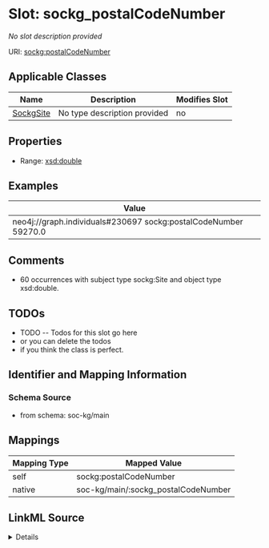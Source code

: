 

# Slot: sockg_postalCodeNumber


_No slot description provided_





URI: [sockg:postalCodeNumber](http://www.semanticweb.org/sockg/ontologies/2024/0/soil-carbon-ontology/postalCodeNumber)



<!-- no inheritance hierarchy -->





## Applicable Classes

| Name | Description | Modifies Slot |
| --- | --- | --- |
| [SockgSite](../classes/SockgSite.md) | No type description provided |  no  |







## Properties

* Range: [xsd:double](http://www.w3.org/2001/XMLSchema#double)






## Examples

| Value |
| --- |
| neo4j://graph.individuals#230697 sockg:postalCodeNumber 59270.0 |

## Comments

* 60 occurrences with subject type sockg:Site and object type xsd:double.

## TODOs

* TODO -- Todos for this slot go here
* or you can delete the todos
* if you think the class is perfect.

## Identifier and Mapping Information







### Schema Source


* from schema: soc-kg/main




## Mappings

| Mapping Type | Mapped Value |
| ---  | ---  |
| self | sockg:postalCodeNumber |
| native | soc-kg/main/:sockg_postalCodeNumber |




## LinkML Source

<details>
```yaml
name: sockg_postalCodeNumber
description: No slot description provided
todos:
- TODO -- Todos for this slot go here
- or you can delete the todos
- if you think the class is perfect.
comments:
- 60 occurrences with subject type sockg:Site and object type xsd:double.
examples:
- value: neo4j://graph.individuals#230697 sockg:postalCodeNumber 59270.0
from_schema: soc-kg/main
rank: 1000
slot_uri: sockg:postalCodeNumber
alias: sockg_postalCodeNumber
domain_of:
- sockg_Site
range: double

```
</details>